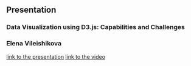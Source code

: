 ## Presentation
### Data Visualization using D3.js: Capabilities and Challenges
### Elena Vileishikova
[link to the presentation](https://rolling-scopes-school.github.io/alv0425-JSFE2023Q4/presentation-d3)
[link to the video](https://youtu.be/lxJn_YN-rkw)
